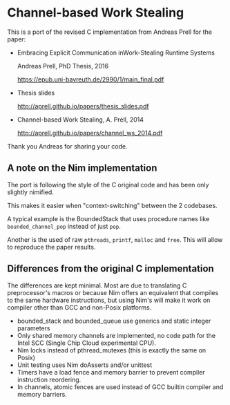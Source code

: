 # Channel-based Work Stealing

This is a port of the revised C implementation
from Andreas Prell for the paper:

- Embracing Explicit Communication inWork-Stealing Runtime Systems

  Andreas Prell, PhD Thesis, 2016

  https://epub.uni-bayreuth.de/2990/1/main_final.pdf

- Thesis slides

  http://aprell.github.io/papers/thesis_slides.pdf

- Channel-based Work Stealing, A. Prell, 2014

  http://aprell.github.io/papers/channel_ws_2014.pdf


Thank you Andreas for sharing your code.

## A note on the Nim implementation

The port is following the style of the C original code and has been
only slightly nimified.

This makes it easier when "context-switching" between the 2 codebases.

A typical example is the BoundedStack that uses procedure names
like `bounded_channel_pop` instead of just `pop`.

Another is the used of raw `pthreads`, `printf`, `malloc` and `free`.
This will allow to reproduce the paper results.

## Differences from the original C implementation

The differences are kept minimal. Most are due
to translating C preprocessor's macros
or because Nim offers an equivalent that compiles
to the same hardware instructions,
but using Nim's will make it work on compiler other than GCC and
non-Posix platforms.

- bounded_stack and bounded_queue use generics and static integer parameters
- Only shared memory channels are implemented, no code path for the Intel SCC (Single Chip Cloud experimental CPU).
- Nim locks instead of pthread_mutexes (this is exactly the same on Posix)
- Unit testing uses Nim doAsserts and/or unittest
- Timers have a load fence and memory barrier to prevent compiler instruction reordering.
- In channels, atomic fences are used instead of GCC builtin compiler and memory barriers.
